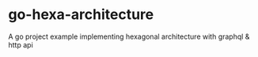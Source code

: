 # go-hexa-architecture
A go project example implementing hexagonal architecture with graphql &amp; http api
